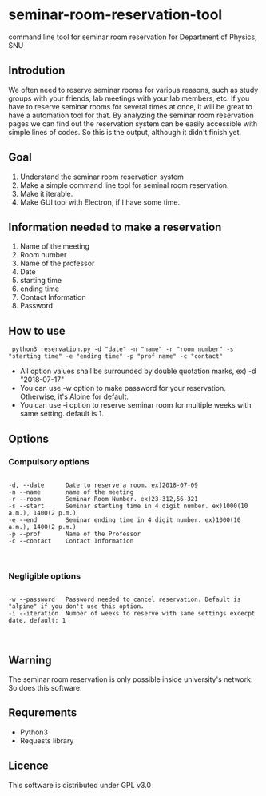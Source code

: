 # seminar-room-reservation-tool
command line tool for seminar room reservation for Department of Physics, SNU

Introdution
------------
We often need to reserve seminar rooms for various reasons, such as study groups with your friends, lab meetings with your lab members, etc. If you have to reserve seminar rooms for several times at once, it will be great to have a automation tool for that. By analyzing the seminar room reservation pages we can find out the reservation system can be easily accessible with simple lines of codes. So this is the output, although it didn't finish yet.

Goal
------------
1. Understand the seminar room reservation system
2. Make a simple command line tool for seminal room reservation.
3. Make it iterable.
4. Make GUI tool with Electron, if I have some time.

Information needed to make a reservation
------------
1. Name of the meeting
2. Room number
3. Name of the professor
4. Date
5. starting time
5. ending time
6. Contact Information
7. Password

How to use
-----------
<code> python3 reservation.py -d "date" -n "name" -r "room number" -s "starting time" -e "ending time" -p "prof name" -c "contact" </code>

* All option values shall be surrounded by double quotation marks, ex) -d "2018-07-17"
* You can use -w option to make password for your reservation. Otherwise, it's Alpine for default.
* You can use -i option to reserve seminar room for multiple weeks with same setting. default is 1.

Options
-----------
### Compulsory options
<pre>
<code>
-d, --date      Date to reserve a room. ex)2018-07-09
-n --name       name of the meeting
-r --room       Seminar Room Number. ex)23-312,56-321
-s --start      Seminar starting time in 4 digit number. ex)1000(10 a.m.), 1400(2 p.m.)
-e --end        Seminar ending time in 4 digit number. ex)1000(10 a.m.), 1400(2 p.m.)
-p --prof       Name of the Professor
-c --contact    Contact Information

</code>
</pre>
### Negligible options
<pre>
<code>
-w --password   Password needed to cancel reservation. Default is "alpine" if you don't use this option.
-i --iteration  Number of weeks to reserve with same settings excecpt date. default: 1
 
</code>
</pre>

Warning
----------
The seminar room reservation is only possible inside university's network. So does this software.

Requrements
------------
* Python3
* Requests library

Licence
-------
This software is distributed under GPL v3.0
